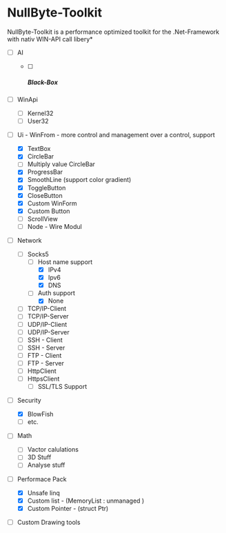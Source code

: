 # NullByte-Toolkit
NullByte-Toolkit is a performance optimized toolkit for the .Net-Framework with nativ WIN-API call libery*


- [ ] AI

  - [ ] ##### Black-Box #####
- [ ] WinApi 
  - [ ] Kernel32
  - [ ] User32
- [ ] Ui - WinFrom - more control and management over a control, support
  - [x] TextBox
  - [x] CircleBar
  - [ ] Multiply value CircleBar
  - [x] ProgressBar
  - [x] SmoothLine (support color gradient)
  - [x] ToggleButton
  - [x] CloseButton
  - [x] Custom WinForm
  - [x] Custom Button
  - [ ] ScrollView
  - [ ] Node - Wire Modul
- [ ] Network
  - [ ] Socks5
    - [ ] Host name support
      - [x] IPv4
      - [x] Ipv6
      - [x] DNS
    - [ ] Auth support
      - [x] None
  - [ ] TCP/IP-Client
  - [ ] TCP/IP-Server
  - [ ] UDP/IP-Client
  - [ ] UDP/IP-Server
  - [ ] SSH - Client
  - [ ] SSH - Server
  - [ ] FTP - Client
  - [ ] FTP - Server
  - [ ] HttpClient
  - [ ] HttpsClient
    - [ ] SSL/TLS Support 
- [ ] Security
  - [x] BlowFish
  - [ ] etc.
- [ ] Math
  - [ ] Vactor calulations
  - [ ] 3D Stuff
  - [ ] Analyse stuff
- [ ] Performace Pack
  - [x] Unsafe linq
  - [x] Custom list - (MemoryList<T> : unmanaged )
  - [x] Custom Pointer - (struct Ptr)
- [ ]  Custom Drawing tools

